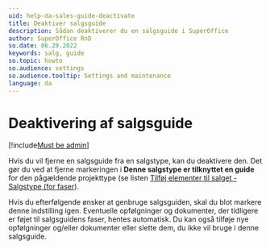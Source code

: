 ```yaml
---
uid: help-da-sales-guide-deactivate
title: Deaktiver salgsguide
description: Sådan deaktiverer du en salgsguide i SuperOffice
author: SuperOffice RnD
so.date: 06.29.2022
keywords: salg, guide
so.topic: howto
so.audience: settings
so.audience.tooltip: Settings and maintenance
language: da
---
```


# Deaktivering af salgsguide

[!include[Must be admin](../../../learn/includes/req-admin.md)]

Hvis du vil fjerne en salgsguide fra en salgstype, kan du deaktivere den. Det gør du ved at fjerne markeringen i **Denne salgstype er tilknyttet en guide** for den pågældende projekttype (se listen [Tilføj elementer til salget - Salgstype (for faser][1]).

Hvis du efterfølgende ønsker at genbruge salgsguiden, skal du blot markere denne indstilling igen. Eventuelle opfølgninger og dokumenter, der tidligere er føjet til salgsguidens faser, hentes automatisk. Du kan også tilføje nye opfølgninger og/eller dokumenter eller slette dem, du ikke vil bruge i denne salgsguide.

<!-- Referenced links -->
[1]: ../../../admin/lists/learn/sale-type.md

<!-- Referenced images -->
